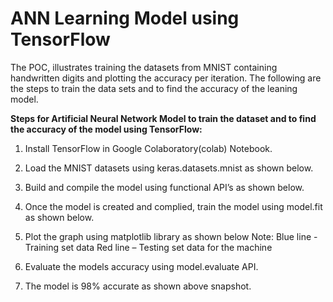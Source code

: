 
# ANN Learning Model using TensorFlow

The POC, illustrates training the datasets from MNIST containing handwritten digits and plotting the accuracy per iteration. The following are the steps to train the data sets and to find the accuracy of the leaning model.

**Steps for Artificial Neural Network Model to train the dataset and to find the accuracy of the model using TensorFlow:**

1.	Install TensorFlow in Google Colaboratory(colab) Notebook.
2.	Load the MNIST datasets using keras.datasets.mnist as shown below.
 
3.	Build and compile the model using functional API’s as shown below.
 
4.	Once the model is created and complied, train the model using model.fit as shown below.
 
5.	Plot the graph using matplotlib library as shown below
Note: Blue line - Training set data
	Red line – Testing set data for the machine

 
6.	Evaluate the models accuracy using model.evaluate API.
 
7.	The model is 98% accurate as shown above snapshot.




